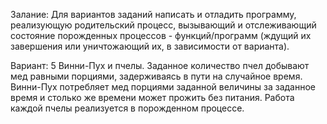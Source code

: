 Залание:
	Для вариантов заданий написать и отладить программу, реализующую 
родительский процесс, вызывающий и отслеживающий состояние 
порожденных процессов - функций/программ (ждущий их завершения или 
уничтожающий их, в зависимости от варианта).

Вариант: 5
	Винни-Пух и пчелы. Заданное количество пчел добывают мед равными
порциями, задерживаясь в пути на случайное время. Винни-Пух потребляет
мед порциями заданной величины за заданное время и столько же времени
может прожить без питания. Работа каждой пчелы реализуется в 
порожденном процессе.
